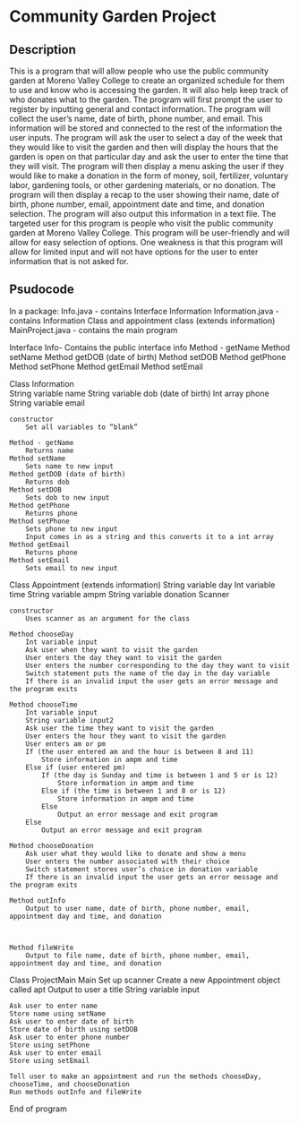 # Community Garden Project
## Description
This is a program that will allow people who use the public community garden at Moreno Valley College to create an organized schedule for them to use and know who is accessing the garden. It will also help keep track of who donates what to the garden. The program will first prompt the user to register by inputting general and contact information. The program will collect the user’s name, date of birth, phone number, and email. This information will be stored and connected to the rest of the information the user inputs. The program will ask the user to select a day of the week that they would like to visit the garden and then will display the hours that the garden is open on that particular day and ask the user to enter the time that they will visit. The program will then display a menu asking the user if they would like to make a donation in the form of money, soil, fertilizer, voluntary labor, gardening tools, or other gardening materials, or no donation. The program will then display a recap to the user showing their name, date of birth, phone number, email, appointment date and time, and donation selection. The program will also output this information in a text file. The targeted user for this program is people who visit the public community garden at Moreno Valley College. This program will be user-friendly and will allow for easy selection of options. One weakness is that this program will allow for limited input and will not have options for the user to enter information that is not asked for. 

## Psudocode
In a package: 
Info.java - contains Interface Information
Information.java - contains Information Class and appointment class (extends information)
MainProject.java - contains the main program

Interface Info- 
Contains the public interface info
	Method - getName
	Method setName
	Method getDOB (date of birth)
	Method setDOB
	Method getPhone
	Method setPhone
	Method getEmail
	Method setEmail

Class Information   
	String variable name
	String variable dob (date of birth)
	Int array phone
	String variable email


	constructor
		Set all variables to “blank”

	Method - getName
		Returns name
	Method setName
		Sets name to new input
	Method getDOB (date of birth)
		Returns dob
	Method setDOB
		Sets dob to new input
	Method getPhone
		Returns phone
	Method setPhone
		Sets phone to new input 
		Input comes in as a string and this converts it to a int array
	Method getEmail
		Returns phone
	Method setEmail
		Sets email to new input

Class Appointment (extends information)
	String variable day
	Int variable time
	String variable ampm
	String variable donation 
	Scanner

	constructor
		Uses scanner as an argument for the class

	Method chooseDay
		Int variable input
		Ask user when they want to visit the garden
		User enters the day they want to visit the garden
		User enters the number corresponding to the day they want to visit
		Switch statement puts the name of the day in the day variable
		If there is an invalid input the user gets an error message and the program exits

	Method chooseTime
		Int variable input
		String variable input2
		Ask user the time they want to visit the garden
		User enters the hour they want to visit the garden 
		User enters am or pm 
		If (the user entered am and the hour is between 8 and 11)
			Store information in ampm and time
		Else if (user entered pm)
			If (the day is Sunday and time is between 1 and 5 or is 12)
				Store information in ampm and time
			Else if (the time is between 1 and 8 or is 12)
				Store information in ampm and time
			Else 
				Output an error message and exit program
		Else 
			Output an error message and exit program

	Method chooseDonation 
		Ask user what they would like to donate and show a menu
		User enters the number associated with their choice
		Switch statement stores user’s choice in donation variable
		If there is an invalid input the user gets an error message and the program exits

	Method outInfo
		Output to user name, date of birth, phone number, email, appointment day and time, and donation 



	Method fileWrite 
		Output to file name, date of birth, phone number, email, appointment day and time, and donation 
Class ProjectMain
Main
	Set up scanner
	Create a new Appointment object called apt
	Output to user a title
	String variable input

	Ask user to enter name
	Store name using setName
	Ask user to enter date of birth
	Store date of birth using setDOB
	Ask user to enter phone number 
	Store using setPhone
	Ask user to enter email
	Store using setEmail

	Tell user to make an appointment and run the methods chooseDay, chooseTime, and chooseDonation 
	Run methods outInfo and fileWrite 
End of program
